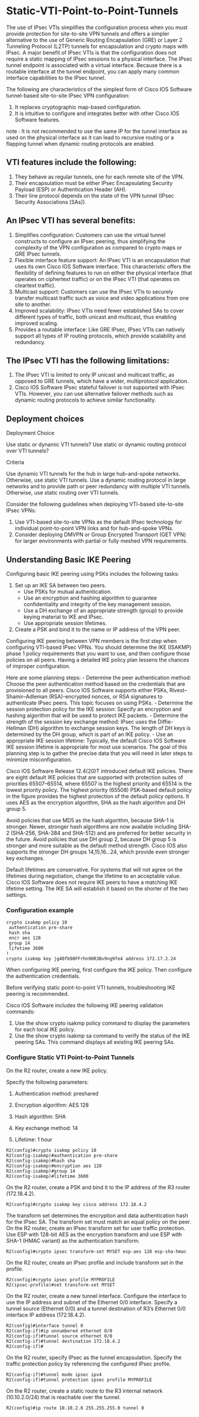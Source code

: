 # Static-VTI-Point-to-Point-Tunnels

The use of IPsec VTIs simplifies the configuration process when you must provide protection for site-to-site VPN tunnels and offers a simpler alternative to the use of Generic Routing Encapsulation (GRE) or Layer 2 Tunneling Protocol (L2TP) tunnels for encapsulation and crypto maps with IPsec. A major benefit of IPsec VTIs is that the configuration does not require a static mapping of IPsec sessions to a physical interface. The IPsec tunnel endpoint is associated with a virtual interface. Because there is a routable interface at the tunnel endpoint, you can apply many common interface capabilities to the IPsec tunnel.

The following are characteristics of the simplest form of Cisco IOS Software tunnel-based site-to-site IPsec VPN configuration:

1. It replaces cryptographic map-based configuration.
2. It is intuitive to configure and integrates better with other Cisco IOS Software features.

note : It is not recommended to use the same IP for the tunnel interface as used on the physical interface as it can lead to recursive routing or a flapping tunnel when dynamic routing protocols are enabled.

## VTI features include the following:

1. They behave as regular tunnels, one for each remote site of the VPN.
2. Their encapsulation must be either IPsec Encapsulating Security Payload (ESP) or Authentication Header (AH).
3. Their line protocol depends on the state of the VPN tunnel (IPsec Security Associations [SAs]).

## An IPsec VTI has several benefits:

1. Simplifies configuration: Customers can use the virtual tunnel constructs to configure an IPsec peering, thus simplifying the complexity of the VPN configuration as compared to crypto maps or GRE IPsec tunnels.
2. Flexible interface feature support: An IPsec VTI is an encapsulation that uses its own Cisco IOS Software interface. This characteristic offers the flexibility of defining features to run on either the physical interface (that operates on ciphertext traffic) or on the IPsec VTI (that operates on cleartext traffic).
3. Multicast support: Customers can use the IPsec VTIs to securely transfer multicast traffic such as voice and video applications from one site to another.
4. Improved scalability: IPsec VTIs need fewer established SAs to cover different types of traffic, both unicast and multicast, thus enabling improved scaling.
5. Provides a routable interface: Like GRE IPsec, IPsec VTIs can natively support all types of IP routing protocols, which provide scalability and redundancy.

## The IPsec VTI has the following limitations:

1. The IPsec VTI is limited to only IP unicast and multicast traffic, as opposed to GRE tunnels, which have a wider, multiprotocol application.
2. Cisco IOS Software IPsec stateful failover is not supported with IPsec VTIs. However, you can use alternative failover methods such as dynamic routing protocols to achieve similar functionality.

## Deployment choices

Deployment Choice

Use static or dynamic VTI tunnels? 
Use static or dynamic routing protocol over VTI tunnels? 

Criteria

Use dynamic VTI tunnels for the hub in large hub-and-spoke networks. Otherwise, use static VTI tunnels.
Use a dynamic routing protocol in large networks and to provide path or peer redundancy with multiple VTI tunnels. Otherwise, use static routing over VTI tunnels.

Consider the following guidelines when deploying VTI-based site-to-site IPsec VPNs:

1. Use VTI-based site-to-site VPNs as the default IPsec technology for individual point-to-point VPN links and for hub-and-spoke VPNs.
2. Consider deploying DMVPN or Group Encrypted Transport (GET VPN) for larger environments with partial or fully meshed VPN requirements.

## Understanding Basic IKE Peering

Configuring basic IKE peering using PSKs includes the following tasks:

1. Set up an IKE SA between two peers.
    - Use PSKs for mutual authentication.
    - Use an encryption and hashing algorithm to guarantee confidentiality and integrity of the key management session.
    - Use a DH exchange of an appropriate strength (group) to provide keying material to IKE and IPsec.
    - Use appropriate session lifetimes.
2. Create a PSK and bind it to the name or IP address of the VPN peer.

Configuring IKE peering between VPN members is the first step when configuring VTI-based IPsec VPNs. You should determine the IKE (ISAKMP) phase 1 policy requirements that you want to use, and then configure those policies on all peers. Having a detailed IKE policy plan lessens the chances of improper configuration.

Here are some planning steps:
    - Determine the peer authentication method: Choose the peer authentication method based on the credentials that are provisioned to all peers. Cisco IOS Software supports either PSKs, Rivest–Shamir–Adleman (RSA)-encrypted nonces, or RSA signatures to authenticate IPsec peers. This topic focuses on using PSKs.
    - Determine the session protection policy for the IKE session: Specify an encryption and hashing algorithm that will be used to protect IKE packets.
    - Determine the strength of the session key exchange method: IPsec uses the Diffie-Hellman (DH) algorithm to exchange session keys. The length of DH keys is determined by the DH group, which is part of an IKE policy.
    - Use an appropriate IKE session lifetime: Typically, the default Cisco IOS Software IKE session lifetime is appropriate for most use scenarios.
The goal of this planning step is to gather the precise data that you will need in later steps to minimize misconfiguration.

Cisco IOS Software Release 12.4(20)T introduced default IKE policies. There are eight default IKE policies that are supported with protection suites of priorities 65507–65514, where 65507 is the highest priority and 65514 is the lowest priority policy. The highest priority (65508) PSK-based default policy in the figure provides the highest protection of the default policy options. It uses AES as the encryption algorithm, SHA as the hash algorithm and DH group 5.

Avoid policies that use MD5 as the hash algorithm, because SHA-1 is stronger. Newer, stronger hash algorithms are now available including SHA-2 (SHA-256, SHA-384 and SHA-512) and are preferred for better security in the future. Avoid policies that use DH group 2, because DH group 5 is stronger and more suitable as the default method strength. Cisco IOS also supports the stronger DH groups 14,15,16…24, which provide even stronger key exchanges.

Default lifetimes are conservative. For systems that will not agree on the lifetimes during negotiation, change the lifetime to an acceptable value. Cisco IOS Software does not require IKE peers to have a matching IKE lifetime setting. The IKE SA will establish it based on the shorter of the two settings.

### Configuration example
```
crypto isakmp policy 10
 authentication pre-share
 hash sha
 encr aes 128
 group 14
 lifetime 3600
!
crypto isakmp key jg40fb90FFrhn98R3Bv9ng9fe4 address 172.17.2.24
```
When configuring IKE peering, first configure the IKE policy. Then configure the authentication credentials.

Before verifying static point-to-point VTI tunnels, troubleshooting IKE peering is recommended.

Cisco IOS Software includes the following IKE peering validation commands:
1. Use the show crypto isakmp policy command to display the parameters for each local IKE policy.
2. Use the show crypto isakmp sa command to verify the status of the IKE peering SAs. This command displays all existing IKE peering SAs.

###  Configure Static VTI Point-to-Point Tunnels 

On the R2 router, create a new IKE policy.

Specify the following parameters:

  1. Authentication method: preshared

  2. Encryption algorithm: AES 128

  3. Hash algorithm: SHA

  4. Key exchange method: 14

  5. Lifetime: 1 hour


```
R2(config)#crypto isakmp policy 10
R2(config-isakmp)#authentication pre-share  
R2(config-isakmp)#hash sha
R2(config-isakmp)#encryption aes 128
R2(config-isakmp)#group 14
R2(config-isakmp)#lifetime 3600
```
On the R2 router, create a PSK and bind it to the IP address of the R3 router (172.18.4.2).
```
R2(config)#crypto isakmp key cisco address 172.18.4.2
```
The transform set determines the encryption and data authentication hash for the IPsec SA. The transform set must match an equal policy on the peer. On the R2 router, create an IPsec transform set for user traffic protection. Use ESP with 128-bit AES as the encryption transform and use ESP with SHA-1 (HMAC variant) as the authentication transform.

```
R2(config)#crypto ipsec transform-set MYSET esp-aes 128 esp-sha-hmac
```
On the R2 router, create an IPsec profile and include transform set in the profile.
```
R2(config)#crypto ipsec profile MYPROFILE
R2(ipsec-profile)#set transform-set MYSET
```
On the R2 router, create a new tunnel interface. Configure the interface to use the IP address and subnet of the Ethernet 0/0 interface. Specify a tunnel source (Ethernet 0/0) and a tunnel destination of R3’s Ethernet 0/0 interface IP address (172.18.4.2).
```
R2(config)#interface tunnel 0
R2(config-if)#ip unnumbered ethernet 0/0
R2(config-if)#tunnel source ethernet 0/0
R2(config-if)#tunnel destination 172.18.4.2
R2(config-if)#
```
On the R2 router, specify IPsec as the tunnel encapsulation. Specify the traffic protection policy by referencing the configured IPsec profile.
```
R2(config-if)#tunnel mode ipsec ipv4
R2(config-if)#tunnel protection ipsec profile MYPROFILE
```
On the R2 router, create a static route to the R3 internal network (10.10.2.0/24) that is reachable over the tunnel.
```
R2(config)#ip route 10.10.2.0 255.255.255.0 tunnel 0
```


